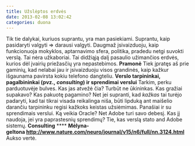 ```yaml
---
title: Užslėptos erdvės
date: 2013-02-08 13:02:42
categories: duona
---
```


Tik tie dalykai, kuriuos suprantu, yra man pasiekiami. Suprantu, kaip pasidaryti valgyti =\> darausi valgyti. Daugmaž įsivaizduoju, kaip funkcionuoja mokyklos, aptarnavimo sfera, politika, pradedu netgi suvokti verslą. Tai nėra užkaboriai. Tai didžiąją dalį pasaulio užimančios erdvės, kurios dėl įvairių priežasčių yra nepastebimos. **Pramonė** Tiek įpratęs aš prie gaminių, kad nelabai jau ir įsivaizduoju visos grandinės, kaip kažkur išgaunama pavirsta kokiu telefono dangteliu. **Verslo tarpininkai, pagalbininkai (pvz., *consulting*) ir sprendimai verslui** Tarkim, perku parduotuvėje bulves. Kas jas atvežė čia? Turbūt ne ūkininkas. Kas gražiai supakavo? Kas pakuotę pagamino? Net jei supranti, kad *kažkas* tai turėjo padaryti, kad tai tikrai visada reikalinga niša, būti lipduką ant maišelio darančiu tarpininku regisi kažkoks keistas užsiėmimas. Panašiai ir su sprendimais verslui. Ką veikia Oracle? Net Adobe turi savo debesį. Kas jį naudoja, jei yra paprastesnių sprendimų? Tie, kas verslą stato and Adobe sistemų. **Consulting** **** **Mėlyna-geltona <http://www.nature.com/neuro/journal/v15/n6/full/nn.3124.html>** Aukso vertė.
